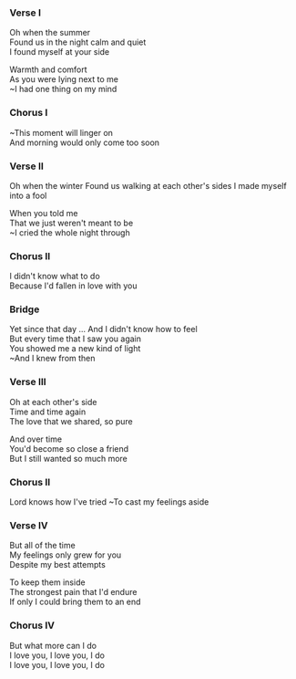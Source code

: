### Verse I
Oh when the summer  
Found us in the night calm and quiet  
I found myself at your side

Warmth and comfort  
As you were lying next to me  
~I had one thing on my mind

### Chorus I
~This moment will linger on  
And morning would only come too soon

### Verse II
Oh when the winter
Found us walking at each other's sides
I made myself into a fool

When you told me  
That we just weren't meant to be  
~I cried the whole night through

### Chorus II
I didn't know what to do  
Because I'd fallen in love with you

### Bridge
Yet since that day
...
And I didn't know how to feel  
But every time that I saw you again  
You showed me a new kind of light  
~And I knew from then

### Verse III
Oh at each other's side  
Time and time again  
The love that we shared, so pure

And over time  
You'd become so close a friend  
But I still wanted so much more

### Chorus II
Lord knows how I've tried
~To cast my feelings aside

### Verse IV
But all of the time  
My feelings only grew for you  
Despite my best attempts

To keep them inside  
The strongest pain that I'd endure  
If only I could bring them to an end

### Chorus IV
But what more can I do  
I love you, I love you, I do  
I love you, I love you, I do  

